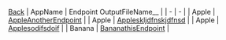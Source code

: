 
[Back](../README.md)
| AppName | Endpoint OutputFileName__ |
| - | - | 
| Apple | [AppleAnotherEndpoint](AppleAnotherEndpoint.md) |
| Apple | [Appleskljdfnskjdfnsd](Appleskljdfnskjdfnsd.md) |
| Apple | [Applesodifsdoif](Applesodifsdoif.md) |
| Banana | [BananathisEndpoint](BananathisEndpoint.md) |
